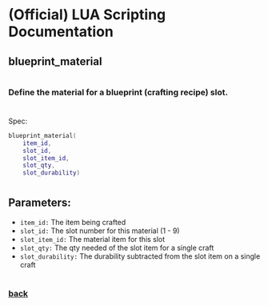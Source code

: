 
# (Official) LUA Scripting Documentation

## blueprint_material
#
### Define the material for a blueprint (crafting recipe) slot.
#
Spec:
```lua
blueprint_material(
	item_id,
	slot_id,
	slot_item_id,
	slot_qty,
	slot_durability)
```
#
## Parameters:
- `item_id:` The item being crafted
- `slot_id:` The slot number for this material (1 - 9)
- `slot_item_id:` The material item for this slot
- `slot_qty:` The qty needed of the slot item for a single craft
- `slot_durability:` The durability subtracted from the slot item on a single craft
#  

### [back](../other)
